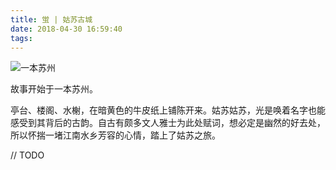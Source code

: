 ```yaml
---
title: 蛍 | 姑苏古城
date: 2018-04-30 16:59:40
tags:
---
```


![一本苏州](http://m.qpic.cn/psb?/V10ZHE9M4DB6nN/HtoPg4VDXBz.Qig1ydxiFVlXBrA1PdGsryV0J0Z4FN8!/b/dEIBAAAAAAAA&bo=gAc4BAAAAAARB4s!&rf=viewer_4)

故事开始于一本苏州。

亭台、楼阁、水榭，在暗黄色的牛皮纸上铺陈开来。姑苏姑苏，光是唤着名字也能感受到其背后的古韵。自古有颇多文人雅士为此处赋词，想必定是幽然的好去处，所以怀揣一堵江南水乡芳容的心情，踏上了姑苏之旅。

// TODO
​	